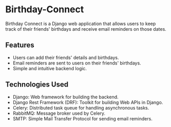 # Birthday-Connect

Birthday Connect is a Django web application that allows users to keep track of their friends' birthdays and receive email reminders on those dates.

## Features

- Users can add their friends' details and birthdays.
- Email reminders are sent to users on their friends' birthdays.
- Simple and intuitive backend logic.

## Technologies Used

- Django: Web framework for building the backend.
- Django Rest Framework (DRF): Toolkit for building Web APIs in Django.
- Celery: Distributed task queue for handling asynchronous tasks.
- RabbitMQ: Message broker used by Celery.
- SMTP: Simple Mail Transfer Protocol for sending email reminders.
